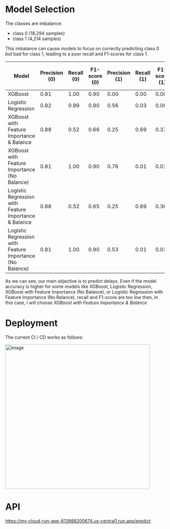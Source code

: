 # Model Selection
 The classes are imbalance:
   - class 0 (18,294 samples)
   - class 1 (4,214 samples)
     
This imbalance can cause models to focus on correctly predicting class 0 but bad for class 1, leading to a poor recall and F1-scores for class 1.

| Model                                             | Precision (0) | Recall (0) | F1-score (0) | Precision (1) | Recall (1) | F1-score (1) | Accuracy | Macro Avg Precision | Macro Avg Recall | Macro Avg F1-score |
|---------------------------------------------------|---------------|------------|--------------|---------------|------------|--------------|----------|---------------------|------------------|--------------------|
| XGBoost                                           | 0.81          | 1.00       | 0.90         | 0.00          | 0.00       | 0.00         | 0.81     | 0.41                | 0.50             | 0.45               |
| Logistic Regression                               | 0.82          | 0.99       | 0.90         | 0.56          | 0.03       | 0.06         | 0.81     | 0.69                | 0.51             | 0.48               |
| XGBoost with Feature Importance & Balance         | 0.88          | 0.52       | 0.66         | 0.25          | 0.69       | 0.37         | 0.55     | 0.56                | 0.61             | 0.51               |
| XGBoost with Feature Importance (No Balance)      | 0.81          | 1.00       | 0.90         | 0.76          | 0.01       | 0.01         | 0.81     | 0.79                | 0.50             | 0.45               |
| Logistic Regression with Feature Importance & Balance | 0.88       | 0.52       | 0.65         | 0.25          | 0.69       | 0.36         | 0.55     | 0.56                | 0.60             | 0.51               |
| Logistic Regression with Feature Importance (No Balance) | 0.81       | 1.00       | 0.90         | 0.53          | 0.01       | 0.03         | 0.81     | 0.67                | 0.51             | 0.46               |


As we can see, our main objective is to predict delays. Even if the model accuracy is higher for some models like XGBoost, Logistic Regression, XGBoost with Feature Importance (No Balance), or Logistic Regression with Feature Importance (No Balance), recall and F1-score are too low then, in this case, I will choose *XGBoost with Feature Importance & Balance*

# Deployment

The current CI / CD works as follows:

<img width="456" alt="image" src="https://github.com/user-attachments/assets/d5b068fb-a7c5-4d9b-be56-258ac4df9d60">


# API

https://my-cloud-run-app-813988200674.us-central1.run.app/predict
